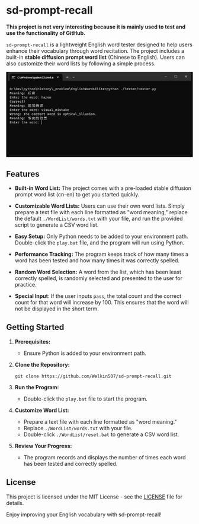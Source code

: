 # sd-prompt-recall

**This project is not very interesting because it is mainly used to test and use the functionality of GitHub.**

`sd-prompt-recall` is a lightweight English word tester designed to help users enhance their vocabulary through word recitation. The project includes a built-in **stable diffusion prompt word list** (Chinese to English). Users can also customize their word lists by following a simple process.

![](./Backup/demo.png)

## Features

- **Built-in Word List:** The project comes with a pre-loaded stable diffusion prompt word list (cn-en) to get you started quickly.

- **Customizable Word Lists:** Users can use their own word lists. Simply prepare a text file with each line formatted as "word meaning," replace the default `./WordList/words.txt` with your file, and run the provided script to generate a CSV word list.

- **Easy Setup:** Only Python needs to be added to your environment path. Double-click the `play.bat` file, and the program will run using Python.

- **Performance Tracking:** The program keeps track of how many times a word has been tested and how many times it was correctly spelled.

- **Random Word Selection:** A word from the list, which has been least correctly spelled, is randomly selected and presented to the user for practice.

- **Special Input**: If the user inputs `pass`, the total count and the correct count for that word will increase by 100. This ensures that the word will not be displayed in the short term.

## Getting Started

1. **Prerequisites:**
   - Ensure Python is added to your environment path.

2. **Clone the Repository:**
   ```
   git clone https://github.com/Welkin507/sd-prompt-recall.git
   ```

3. **Run the Program:**
   - Double-click the `play.bat` file to start the program.

4. **Customize Word List:**
   - Prepare a text file with each line formatted as "word meaning."
   - Replace `./WordList/words.txt` with your file.
   - Double-click `./WordList/reset.bat` to generate a CSV word list.

5. **Review Your Progress:**
   - The program records and displays the number of times each word has been tested and correctly spelled.

## License

This project is licensed under the MIT License - see the [LICENSE](LICENSE) file for details.

Enjoy improving your English vocabulary with sd-prompt-recall!
